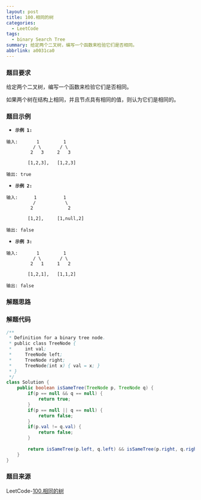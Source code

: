 ```yaml
---
layout: post
title: 100.相同的树
categories:
  - LeetCode
tags:
  - binary Search Tree
summary: 给定两个二叉树，编写一个函数来检验它们是否相同。
abbrlink: a0031ca0
---
```


### 题目要求
给定两个二叉树，编写一个函数来检验它们是否相同。

如果两个树在结构上相同，并且节点具有相同的值，则认为它们是相同的。


### 题目示例
- **`示例 1:`**
```
输入:       1         1
          / \       / \
         2   3     2   3

        [1,2,3],   [1,2,3]

输出: true
```

- **`示例 2:`**
```
输入:      1          1
          /           \
         2             2

        [1,2],     [1,null,2]

输出: false
```

- **`示例 3:`**
```
输入:       1         1
          / \       / \
         2   1     1   2

        [1,2,1],   [1,1,2]

输出: false
```


### 解题思路


### 解题代码
```java
/**
 * Definition for a binary tree node.
 * public class TreeNode {
 *     int val;
 *     TreeNode left;
 *     TreeNode right;
 *     TreeNode(int x) { val = x; }
 * }
 */
class Solution {
    public boolean isSameTree(TreeNode p, TreeNode q) {
        if(p == null && q == null) {
            return true;
        }
        if(p == null || q == null) {
            return false;
        }   
        if(p.val != q.val) {
            return false;
        }
        
        return isSameTree(p.left, q.left) && isSameTree(p.right, q.right);
    }
}
```



### 题目来源
LeetCode-[100.相同的树](https://leetcode-cn.com/problems/same-tree/)

